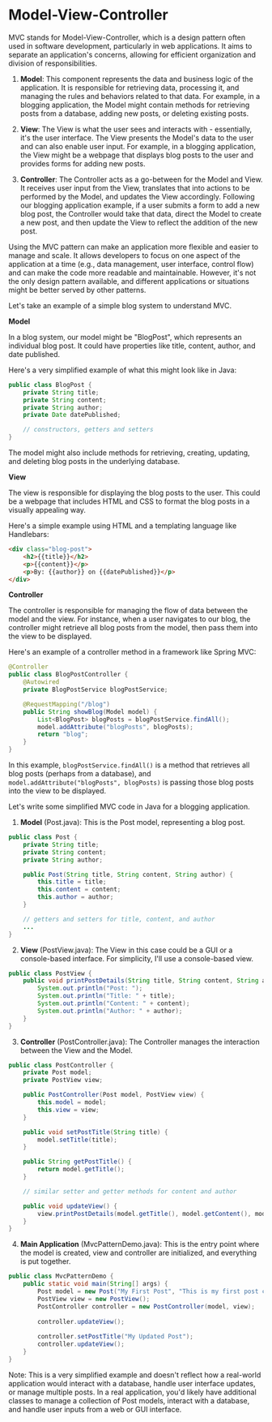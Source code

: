 # Model-View-Controller

MVC stands for Model-View-Controller, which is a design pattern often used in software development, particularly in web applications. It aims to separate an application's concerns, allowing for efficient organization and division of responsibilities.

1. **Model**: This component represents the data and business logic of the application. It is responsible for retrieving data, processing it, and managing the rules and behaviors related to that data. For example, in a blogging application, the Model might contain methods for retrieving posts from a database, adding new posts, or deleting existing posts.

2. **View**: The View is what the user sees and interacts with - essentially, it's the user interface. The View presents the Model's data to the user and can also enable user input. For example, in a blogging application, the View might be a webpage that displays blog posts to the user and provides forms for adding new posts.

3. **Controller**: The Controller acts as a go-between for the Model and View. It receives user input from the View, translates that into actions to be performed by the Model, and updates the View accordingly. Following our blogging application example, if a user submits a form to add a new blog post, the Controller would take that data, direct the Model to create a new post, and then update the View to reflect the addition of the new post.

Using the MVC pattern can make an application more flexible and easier to manage and scale. It allows developers to focus on one aspect of the application at a time (e.g., data management, user interface, control flow) and can make the code more readable and maintainable. However, it's not the only design pattern available, and different applications or situations might be better served by other patterns.

Let's take an example of a simple blog system to understand MVC. 

**Model**

In a blog system, our model might be "BlogPost", which represents an individual blog post. It could have properties like title, content, author, and date published. 

Here's a very simplified example of what this might look like in Java:

```java
public class BlogPost {
    private String title;
    private String content;
    private String author;
    private Date datePublished;

    // constructors, getters and setters
}
```

The model might also include methods for retrieving, creating, updating, and deleting blog posts in the underlying database.

**View**

The view is responsible for displaying the blog posts to the user. This could be a webpage that includes HTML and CSS to format the blog posts in a visually appealing way.

Here's a simple example using HTML and a templating language like Handlebars:

```html
<div class="blog-post">
    <h2>{{title}}</h2>
    <p>{{content}}</p>
    <p>By: {{author}} on {{datePublished}}</p>
</div>
```

**Controller**

The controller is responsible for managing the flow of data between the model and the view. For instance, when a user navigates to our blog, the controller might retrieve all blog posts from the model, then pass them into the view to be displayed.

Here's an example of a controller method in a framework like Spring MVC:

```java
@Controller
public class BlogPostController {
    @Autowired
    private BlogPostService blogPostService;

    @RequestMapping("/blog")
    public String showBlog(Model model) {
        List<BlogPost> blogPosts = blogPostService.findAll();
        model.addAttribute("blogPosts", blogPosts);
        return "blog";
    }
}
```

In this example, `blogPostService.findAll()` is a method that retrieves all blog posts (perhaps from a database), and `model.addAttribute("blogPosts", blogPosts)` is passing those blog posts into the view to be displayed.


Let's write some simplified MVC code in Java for a blogging application. 

1. **Model** (Post.java): This is the Post model, representing a blog post.

```java
public class Post {
    private String title;
    private String content;
    private String author;

    public Post(String title, String content, String author) {
        this.title = title;
        this.content = content;
        this.author = author;
    }

    // getters and setters for title, content, and author
    ...
}
```

2. **View** (PostView.java): The View in this case could be a GUI or a console-based interface. For simplicity, I'll use a console-based view.

```java
public class PostView {
    public void printPostDetails(String title, String content, String author) {
        System.out.println("Post: ");
        System.out.println("Title: " + title);
        System.out.println("Content: " + content);
        System.out.println("Author: " + author);
    }
}
```

3. **Controller** (PostController.java): The Controller manages the interaction between the View and the Model.

```java
public class PostController {
    private Post model;
    private PostView view;

    public PostController(Post model, PostView view) {
        this.model = model;
        this.view = view;
    }

    public void setPostTitle(String title) {
        model.setTitle(title); 
    }

    public String getPostTitle() {
        return model.getTitle(); 
    }

    // similar setter and getter methods for content and author

    public void updateView() {                
        view.printPostDetails(model.getTitle(), model.getContent(), model.getAuthor());
    }  
}
```

4. **Main Application** (MvcPatternDemo.java): This is the entry point where the model is created, view and controller are initialized, and everything is put together.

```java
public class MvcPatternDemo {
    public static void main(String[] args) {
        Post model = new Post("My First Post", "This is my first post content.", "Author");
        PostView view = new PostView();
        PostController controller = new PostController(model, view);
        
        controller.updateView();
        
        controller.setPostTitle("My Updated Post");
        controller.updateView();
    }
}
```

Note: This is a very simplified example and doesn't reflect how a real-world application would interact with a database, handle user interface updates, or manage multiple posts. In a real application, you'd likely have additional classes to manage a collection of Post models, interact with a database, and handle user inputs from a web or GUI interface.



